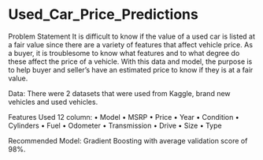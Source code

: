 # Used_Car_Price_Predictions

Problem Statement
	It is difficult to know if the value of a used car is listed at a fair value since there are a variety of features that affect vehicle price. As a buyer, it is troublesome to know what features and to what degree do these affect the price of a vehicle. With this data and model, the purpose is to help buyer and seller’s have an estimated price to know if they is at a fair value. 


Data: There were 2 datasets that were used from Kaggle, brand new vehicles and used vehicles. 

Features Used 12 column:
  • Model
  •	MSRP
  •	Price
  •	Year
  •	Condition
  •	Cylinders
  •	Fuel
  •	Odometer
  •	Transmission
  •	Drive
  •	Size
  •	Type

Recommended Model: Gradient Boosting with average validation score of 98%. 
